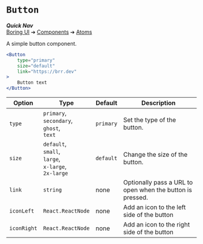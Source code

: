 # `Button`

___Quick Nav___  
[Boring UI](../../..) &#10132; [Components](../..) &#10132; [Atoms](..)

A simple button component.

```jsx
<Button 
    type="primary" 
    size="default" 
    link="https://brr.dev"
>
    Button text
</Button>
```

| Option      | Type                                                               | Default   | Description                                               |
|-------------|--------------------------------------------------------------------|-----------|-----------------------------------------------------------|
| `type`      | `primary`,<br/>`secondary`,<br/>`ghost`,<br/>`text`                | `primary` | Set the type of the button.                               |
| `size`      | `default`,<br/>`small`,<br/>`large`,<br/>`x-large`,<br/>`2x-large` | `default` | Change the size of the button.                            |
| `link`      | `string`                                                           | none      | Optionally pass a URL to open when the button is pressed. |
| `iconLeft`  | `React.ReactNode`                                                  | none      | Add an icon to the left side of the button                |
| `iconRight` | `React.ReactNode`                                                  | none      | Add an icon to the right side of the button               |
